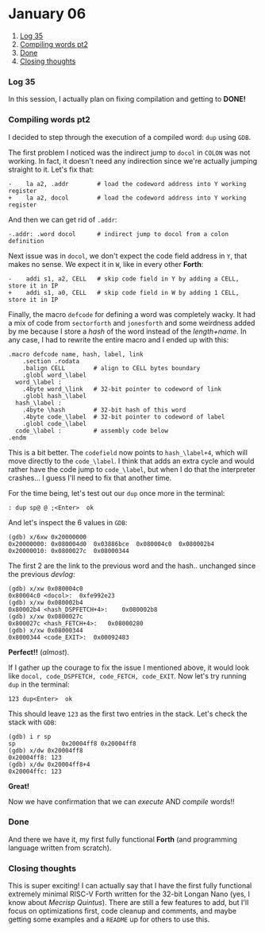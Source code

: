 # January 06

1. [Log 35](#log-35)
2. [Compiling words pt2](#compiling-words-pt2)
3. [Done](#done)
4. [Closing thoughts](#closing-thoughts)

### Log 35

In this session, I actually plan on fixing compilation and getting to **DONE!**

### Compiling words pt2

I decided to step through the execution of a compiled word: `dup` using `GDB`.

The first problem I noticed was the indirect jump to `docol` in `COLON` was not working. In fact, it doesn't need any indirection since we're actually jumping straight to it. Let's fix that:

```
-    la a2, .addr        # load the codeword address into Y working register
+    la a2, docol        # load the codeword address into Y working register
```

And then we can get rid of `.addr`:

```
-.addr: .word docol      # indirect jump to docol from a colon definition
```

Next issue was in `docol`, we don't expect the code field address in `Y`, that makes no sense. We expect it in `W`, like in every other **Forth**:

```
-    addi s1, a2, CELL   # skip code field in Y by adding a CELL, store it in IP
+    addi s1, a0, CELL   # skip code field in W by adding 1 CELL, store it in IP
```

Finally, the macro `defcode` for defining a word was completely wacky. It had a mix of code from `sectorforth` and `jonesforth` and some weirdness added by me because I store a _hash_ of the word instead of the _length+name_. In any case, I had to rewrite the entire macro and I ended up with this:

```
.macro defcode name, hash, label, link
    .section .rodata
    .balign CELL        # align to CELL bytes boundary
    .globl word_\label
  word_\label :
    .4byte word_\link   # 32-bit pointer to codeword of link
    .globl hash_\label
  hash_\label :
    .4byte \hash        # 32-bit hash of this word
    .4byte code_\label  # 32-bit pointer to codeword of label
    .globl code_\label
  code_\label :         # assembly code below
.endm
```

This is a bit better. The `codefield` now points to `hash_\label+4`, which will move directly to the `code_\label`. I think that adds an extra cycle and would rather have the code jump to `code_\label`, but when I do that the interpreter crashes... I guess I'll need to fix that another time.

For the time being, let's test out our `dup` once more in the terminal:

```
: dup sp@ @ ;<Enter>  ok
```

And let's inspect the 6 values in `GDB`:

```
(gdb) x/6xw 0x20000000
0x20000000:	0x080004d0	0x03886bce	0x080004c0	0x080002b4
0x20000010:	0x0800027c	0x08000344
```

The first 2 are the link to the previous word and the hash.. unchanged since the previous _devlog_:

```
(gdb) x/xw 0x080004c0
0x80004c0 <docol>:	0xfe992e23
(gdb) x/xw 0x080002b4
0x80002b4 <hash_DSPFETCH+4>:	0x080002b8
(gdb) x/xw 0x0800027c
0x800027c <hash_FETCH+4>:	0x08000280
(gdb) x/xw 0x08000344
0x8000344 <code_EXIT>:	0x00092483
```

**Perfect!!** (_almost_).

If I gather up the courage to fix the issue I mentioned above, it would look like `docol, code_DSPFETCH, code_FETCH, code_EXIT`. Now let's try running `dup` in the terminal:

```
123 dup<Enter>  ok
```

This should leave `123` as the first two entries in the stack. Let's check the stack with `GDB`:

```
(gdb) i r sp
sp             0x20004ff8 0x20004ff8
(gdb) x/dw 0x20004ff8
0x20004ff8: 123
(gdb) x/dw 0x20004ff8+4
0x20004ffc: 123
```

**Great!**

Now we have confirmation that we can _execute_ AND _compile_ words!!

### Done

And there we have it, my first fully functional **Forth** (and programming language written from scratch).

### Closing thoughts

This is super exciting! I can actually say that I have the first fully functional extremely minimal RISC-V Forth written for the 32-bit Longan Nano (yes, I know about _Mecrisp Quintus_). There are still a few features to add, but I'll focus on optimizations first, code cleanup and comments, and maybe getting some examples and a `README` up for others to use this.
